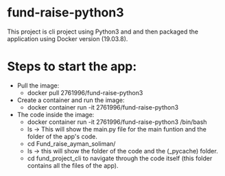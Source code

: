 # fund-raise-python3
This project is cli project using Python3 and and then packaged the application using Docker version (19.03.8).

# Steps to start the app:
* Pull the image: 
    - docker pull 2761996/fund-raise-python3
* Create a container and run the image: 
    - docker container run -it 2761996/fund-raise-python3
* The code inside the image: 
    - docker container run -it 2761996/fund-raise-python3 /bin/bash
    - ls -> This will show the main.py file for the main funtion and the folder of the app's code.
    - cd Fund_raise_ayman_soliman/
    - ls -> this will show the folder of the code and the (_pycache) folder.
    - cd fund_project_cli to navigate through the code itself (this folder contains all the files of the app).
  
